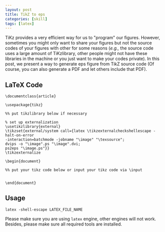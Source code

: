 ```yaml
---
layout: post
title: TikZ to eps
categories: [skill]
tags: [latex]
---
```


TiKz provides a very efficient way for us to "program" our figures. However, sometimes you might only want to share your figures but not the source codes of your figures with other for some reasons (_e.g.,_ the source code uses a large amount of TiKzlibrary, other people might not have these libraries in the machine or you just want to make your codes private). In this post, we present a way to generate eps figure from TikZ source code (Of course, you can also generate a PDF and let others include that PDF).



LaTeX Code
----------

```TeX
\documentclass{article}

\usepackage{tikz}

%% put tikzlibrary below if necessary

% set up externalization
\usetikzlibrary{external}
\tikzset{external/system call={latex \tikzexternalcheckshellescape -halt-on-error
-interaction=batchmode -jobname "\image" "\texsource";
dvips -o "\image".ps "\image".dvi;
ps2eps "\image.ps"}}
\tikzexternalize

\begin{document}

%% put your tikz code below or input your tikz code via \input


\end{document}
```

Usage
-----


```shell
latex -shell-escape LATEX_FILE_NAME
```

Please make sure you are using `latex` engine, other engines
will not work. Besides, please make sure all required tools
are installed.
